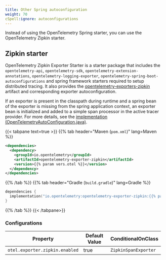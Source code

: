 ```yaml
---
title: Other Spring autoconfiguration
weight: 70
cSpell:ignore: autoconfigurations
---
```


<!-- markdownlint-disable blanks-around-fences -->
<?code-excerpt path-base="examples/java/spring-starter"?>

Instead of using the OpenTelemetry Spring starter, you can use the OpenTelemetry
Zipkin starter.

## Zipkin starter

OpenTelemetry Zipkin Exporter Starter is a starter package that includes the
`opentelemetry-api`, `opentelemetry-sdk`, `opentelemetry-extension-annotations`,
`opentelemetry-logging-exporter`, `opentelemetry-spring-boot-autoconfigurations`
and spring framework starters required to setup distributed tracing. It also
provides the
[opentelemetry-exporters-zipkin](https://github.com/open-telemetry/opentelemetry-java/tree/main/exporters/zipkin)
artifact and corresponding exporter autoconfiguration.

If an exporter is present in the classpath during runtime and a spring bean of
the exporter is missing from the spring application context, an exporter bean is
initialized and added to a simple span processor in the active tracer provider.
For more details, see the
[implementation (OpenTelemetryAutoConfiguration.java)](https://github.com/open-telemetry/opentelemetry-java-instrumentation/blob/main/instrumentation/spring/spring-boot-autoconfigure/src/main/java/io/opentelemetry/instrumentation/spring/autoconfigure/OpenTelemetryAutoConfiguration.java).

{{< tabpane text=true >}} {{% tab header="Maven (`pom.xml`)" lang=Maven %}}

```xml
<dependencies>
  <dependency>
    <groupId>io.opentelemetry</groupId>
    <artifactId>opentelemetry-exporter-zipkin</artifactId>
    <version>{{% param vers.otel %}}</version>
  </dependency>
</dependencies>
```

{{% /tab %}} {{% tab header="Gradle (`build.gradle`)" lang=Gradle %}}

```kotlin
dependencies {
  implementation("io.opentelemetry:opentelemetry-exporter-zipkin:{{% param vers.otel %}}")
}
```

{{% /tab %}} {{< /tabpane>}}

### Configurations

| Property                       | Default Value | ConditionalOnClass   |
| ------------------------------ | ------------- | -------------------- |
| `otel.exporter.zipkin.enabled` | true          | `ZipkinSpanExporter` |
